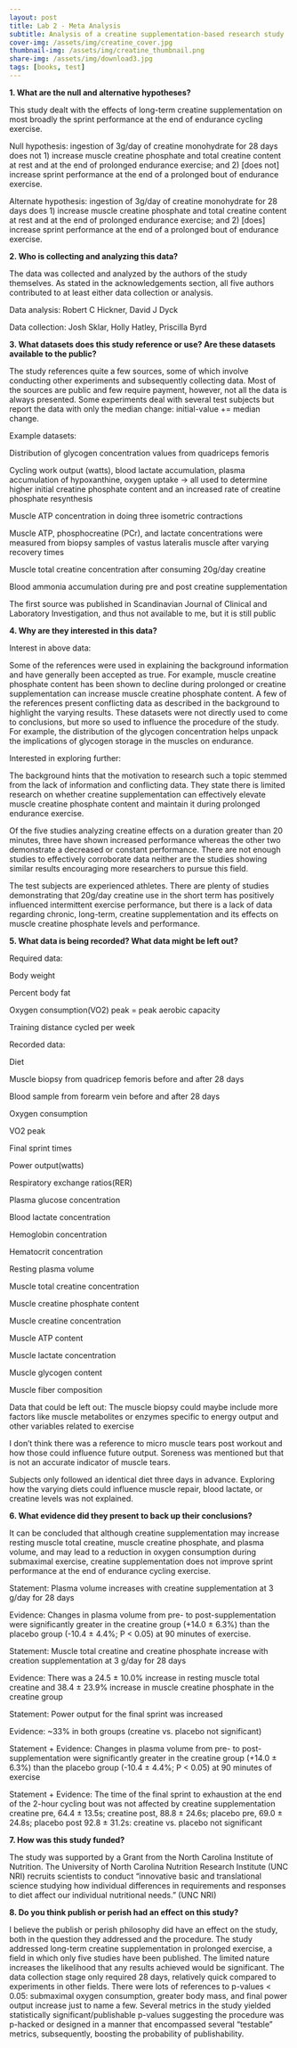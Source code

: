 ```yaml
---
layout: post
title: Lab 2 - Meta Analysis
subtitle: Analysis of a creatine supplementation-based research study
cover-img: /assets/img/creatine_cover.jpg
thumbnail-img: /assets/img/creatine_thumbnail.png
share-img: /assets/img/download3.jpg
tags: [books, test]
---
```


**1. What are the null and alternative hypotheses?**

This study dealt with the effects of long-term creatine supplementation on most broadly the sprint performance at the end of endurance cycling exercise. 

Null hypothesis: ingestion of 3g/day of creatine monohydrate for 28 days does not 1) increase muscle creatine phosphate and total creatine content at rest and at the end of prolonged endurance exercise; and 2) [does not] increase sprint performance at the end of a prolonged bout of endurance exercise.

Alternate hypothesis: ingestion of 3g/day of creatine monohydrate for 28 days does 1) increase muscle creatine phosphate and total creatine content at rest and at the end of prolonged endurance exercise; and 2) [does] increase sprint performance at the end of a prolonged bout of endurance exercise.

**2. Who is collecting and analyzing this data?**

The data was collected and analyzed by the authors of the study themselves. As stated in the acknowledgements section, all five authors contributed to at least either data collection or analysis.

Data analysis: Robert C Hickner, David J Dyck

Data collection: Josh Sklar, Holly Hatley, Priscilla Byrd

**3. What datasets does this study reference or use? Are these datasets available to the public?**

The study references quite a few sources, some of which involve conducting other experiments and subsequently collecting data. Most of the sources are public and few require payment, however, not all the data is always presented. Some experiments deal with several test subjects but report the data with only the median change: initial-value += median change. 

Example datasets:

Distribution of glycogen concentration values from quadriceps femoris

Cycling work output (watts), blood lactate accumulation, plasma accumulation of hypoxanthine, oxygen uptake → all used to determine higher initial creatine phosphate content and an increased rate of creatine phosphate resynthesis

Muscle ATP concentration in doing three isometric contractions

Muscle ATP, phosphocreatine (PCr), and lactate concentrations were measured from biopsy samples of vastus lateralis muscle after varying recovery times

Muscle total creatine concentration after consuming 20g/day creatine

Blood ammonia accumulation during pre and post creatine supplementation

The first source was published in Scandinavian Journal of Clinical and Laboratory Investigation, and thus not available to me, but it is still public

**4. Why are they interested in this data?**

Interest in above data:

Some of the references were used in explaining the background information and have generally been accepted as true. For example, muscle creatine phosphate content has been shown to decline during prolonged or creatine supplementation can increase muscle creatine phosphate content. A few of the references present conflicting data as described in the background to highlight the varying results. These datasets were not directly used to come to conclusions, but more so used to influence the procedure of the study.  For example, the distribution of the glycogen concentration helps unpack the implications of glycogen storage in the muscles on endurance. 

Interested in exploring further:

The background hints that the motivation to research such a topic stemmed from the lack of information and conflicting data. 
They state there is limited research on whether creatine supplementation can effectively elevate muscle creatine phosphate content and maintain it during prolonged endurance exercise. 

Of the five studies analyzing creatine effects on a duration greater than 20 minutes, three have shown increased performance whereas the other two demonstrate a decreased or constant performance. There are not enough studies to effectively corroborate data neither are the studies showing similar results encouraging more researchers to pursue this field. 

The test subjects are experienced athletes. There are plenty of studies demonstrating that 20g/day creatine use in the short term has positively influenced intermittent exercise performance, but there is a lack of data regarding chronic, long-term, creatine supplementation and its effects on muscle creatine phosphate levels and performance.  

**5. What data is being recorded? What data might be left out?**

Required data:

Body weight

Percent body fat

Oxygen consumption(VO2) peak = peak aerobic capacity

Training distance cycled per week

Recorded data:

Diet

Muscle biopsy from quadricep femoris before and after 28 days

Blood sample from forearm vein before and after 28 days

Oxygen consumption

VO2 peak 

Final sprint times

Power output(watts)

Respiratory exchange ratios(RER)

Plasma glucose concentration

Blood lactate concentration

Hemoglobin concentration

Hematocrit concentration

Resting plasma volume

Muscle total creatine concentration

Muscle creatine phosphate content

Muscle creatine concentration

Muscle ATP content

Muscle lactate concentration

Muscle glycogen content

Muscle fiber composition

Data that could be left out:
The muscle biopsy could maybe include more factors like muscle metabolites or enzymes specific to energy output and other variables related to exercise

I don’t think there was a reference to micro muscle tears post workout and how those could influence future output. Soreness was mentioned but that is not an accurate indicator of muscle tears.

Subjects only followed an identical diet three days in advance. Exploring how the varying diets could influence muscle repair, blood lactate, or creatine levels was not explained.

**6. What evidence did they present to back up their conclusions?**

It can be concluded that although creatine supplementation may increase resting muscle total creatine, muscle creatine phosphate, and plasma volume, and may lead to a reduction in oxygen consumption during submaximal exercise, creatine supplementation does not improve sprint performance at the end of endurance cycling exercise.

Statement: Plasma volume increases with creatine supplementation at 3 g/day for 28 days

Evidence: Changes in plasma volume from pre- to post-supplementation were significantly greater in the creatine group (+14.0 ± 6.3%) than the placebo group (-10.4 ± 4.4%; P < 0.05) at 90 minutes of exercise.

Statement: Muscle total creatine and creatine phosphate increase with creation supplementation at 3 g/day for 28 days

Evidence: There was a 24.5 ± 10.0% increase in resting muscle total creatine and 38.4 ± 23.9% increase in muscle creatine phosphate in the creatine group

Statement: Power output for the final sprint was increased 

Evidence: ~33% in both groups (creatine vs. placebo not significant)

Statement + Evidence: Changes in plasma volume from pre- to post-supplementation were significantly greater in the creatine group (+14.0 ± 6.3%) than the placebo group (-10.4 ± 4.4%; P < 0.05) at 90 minutes of exercise

Statement + Evidence: The time of the final sprint to exhaustion at the end of the 2-hour cycling bout was not affected by creatine supplementation creatine pre, 64.4 ± 13.5s; creatine post, 88.8 ± 24.6s; placebo pre, 69.0 ± 24.8s; placebo post 92.8 ± 31.2s: creatine vs. placebo not significant

**7. How was this study funded?**

The study was supported by a Grant from the North Carolina Institute of Nutrition. The University of North Carolina Nutrition Research Institute (UNC NRI) recruits scientists to conduct “innovative basic and translational science studying how individual differences in requirements and responses to diet affect our individual nutritional needs.” (UNC NRI) 

**8. Do you think publish or perish had an effect on this study?**

I believe the publish or perish philosophy did have an effect on the study, both in the question they addressed and the procedure. 
The study addressed long-term creatine supplementation in prolonged exercise, a field in which only five studies have been published. The limited nature increases the likelihood that any results achieved would be significant. 
The data collection stage only required 28 days, relatively quick compared to experiments in other fields. 
There were lots of references to p-values < 0.05: submaximal oxygen consumption, greater body mass, and final power output increase just to name a few. Several metrics in the study yielded statistically significant/publishable p-values suggesting the procedure was p-hacked or designed in a manner that encompassed several “testable” metrics, subsequently, boosting the probability of publishability. 
